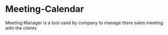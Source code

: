 # Meeting-Calendar
Meeting Manager is a tool used by company to manage there sales meeting with the clients
